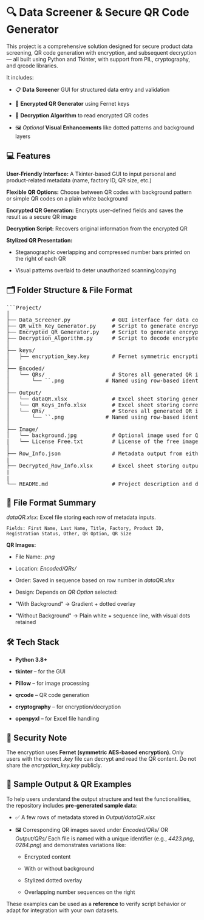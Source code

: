 # 🔍 Data Screener & Secure QR Code Generator
This project is a comprehensive solution designed for secure product data screening, QR code generation with encryption, and subsequent decryption — all built using Python and Tkinter, with support from PIL, cryptography, and qrcode libraries.

It includes:

- 📋 **Data Screener** GUI for structured data entry and validation

- 🔐 **Encrypted QR Generator** using Fernet keys

- 🧩 **Decryption Algorithm** to read encrypted QR codes

- 🖼️ *Optional* **Visual Enhancements** like dotted patterns and background layers

## 💻 Features

**User-Friendly Interface:** A Tkinter-based GUI to input personal and product-related metadata (name, factory ID, QR size, etc.)

**Flexible QR Options:** Choose between QR codes with background pattern or simple QR codes on a plain white background

**Encrypted QR Generation:** Encrypts user-defined fields and saves the result as a secure QR image

**Decryption Script:** Recovers original information from the encrypted QR

**Stylized QR Presentation:**

- Steganographic overlapping and compressed number bars printed on the right of each QR

- Visual patterns overlaid to deter unauthorized scanning/copying

## 🗂️ Folder Structure & File Format

<pre>```Project/
│
├── Data_Screener.py             # GUI interface for data collection
├── QR_with_Key_Generator.py     # Script to generate encrypted QR codes
├── Encrypted_QR_Generator.py    # Script to generate encrypted QR codes
├── Decryption_Algorithm.py      # Script to decode encrypted QR images
│
├── keys/
│   ├── encryption_key.key       # Fernet symmetric encryption key
│
├── Encoded/
│   └── QRs/                     # Stores all generated QR images using Encrypted_QR_Generator.py
│       └── `<ID>`.png             # Named using row-based identifier (e.g., 0001.png)
│
├── Output/
│   └── dataQR.xlsx              # Excel sheet storing generated input metadata from GUI
│   └── QR_Keys_Info.xlsx        # Excel sheet storing corresponding "keys" from either QR generator files
│   └── QRs/                     # Stores all generated QR images using QR_with_Key_Generator.py
│       └── `<ID>`.png             # Named using row-based identifier (e.g., 0001.png)
│
├── Image/
│   └── background.jpg           # Optional image used for QR background
|   └── License Free.txt         # License of the free image used for demo
│
├── Row_Info.json                # Metadata output from either QR generator files later used for decryption
|
├── Decrypted_Row_Info.xlsx      # Excel sheet storing output for decrypted QRs using Decryption_Algorithm.py
|
|
└── README.md                    # Project description and documentation```</pre>

## 📁 File Format Summary
*dataQR.xlsx:* Excel file storing each row of metadata inputs.

    Fields: First Name, Last Name, Title, Factory, Product ID, Registration Status, Other, QR Option, QR Size

**QR Images:**

- File Name: *<RowIndex>.png*

- Location: *Encoded/QRs/*

- Order: Saved in sequence based on row number in *dataQR.xlsx*

- Design: Depends on *QR Option* selected:

- "With Background" → Gradient + dotted overlay

- "Without Background" → Plain white + sequence line, with visual dots retained

## 🛠️ Tech Stack

- **Python 3.8+**

- **tkinter** – for the GUI

- **Pillow** – for image processing

- **qrcode** – QR code generation

- **cryptography** – for encryption/decryption

- **openpyxl** – for Excel file handling

## 🔐 Security Note
The encryption uses **Fernet (symmetric AES-based encryption)**. Only users with the correct *.key* file can decrypt and read the QR content. Do not share the *encryption_key.key* publicly.

## 🧪 Sample Output & QR Examples
To help users understand the output structure and test the functionalities, the repository includes **pre-generated sample data**:

- ✅ A few rows of metadata stored in *Output/dataQR.xlsx*

- 🖼️ Corresponding QR images saved under *Encoded/QRs/* OR *Output/QRs/*
Each file is named with a unique identifier (e.g., *4423.png*, *0284.png*) and demonstrates variations like:

  - Encrypted content

  - With or without background

  - Stylized dotted overlay

  - Overlapping number sequences on the right

These examples can be used as a **reference** to verify script behavior or adapt for integration with your own datasets.
